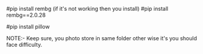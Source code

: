 #pip install rembg 
(if it's not working then you install) #pip install rembg==2.0.28

#pip install pillow

NOTE:- Keep sure, you photo store in same folder other wise it's you should face difficulty. 

